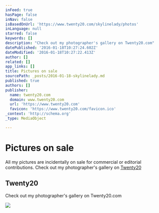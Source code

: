 ```yaml
---
inFeed: true
hasPage: false
inNav: false
isBasedOnUrl: 'https://www.twenty20.com/skylinelady/photos'
inLanguage: null
starred: false
keywords: []
description: "Check out my photographer's gallery on Twenty20.com"
datePublished: '2016-01-18T10:27:24.602Z'
dateModified: '2016-01-18T10:27:22.413Z'
author: []
related: []
app_links: []
title: Pictures on sale
sourcePath: _posts/2016-01-18-skylinelady.md
published: true
authors: []
publisher:
  name: twenty20.com
  domain: www.twenty20.com
  url: 'https://www.twenty20.com'
  favicon: 'https://www.twenty20.com/favicon.ico'
_context: 'http://schema.org'
_type: MediaObject

---
```

# Pictures on sale

All my pictures are incidentally on sale for commercial or editorial contributions. Check out my photographer's gallery on [Twenty20][0]

<article style=""><h1>Twenty20</h1><p>Check out my photographer's gallery on Twenty20.com</p><img src="https://s3-us-west-2.amazonaws.com/the-grid-img/p/c7756c5eb335b95394c094aa5a0c3a5abadd84d7.jpg" /></article>



[0]: https://www.twenty20.com/skylinelady/photos